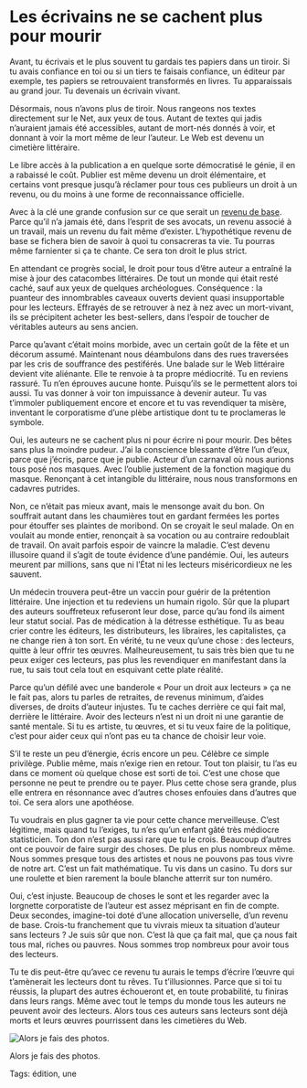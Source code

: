 # Les écrivains ne se cachent plus pour mourir

Avant, tu écrivais et le plus souvent tu gardais tes papiers dans un tiroir. Si tu avais confiance en toi ou si un tiers te faisais confiance, un éditeur par exemple, tes papiers se retrouvaient transformés en livres. Tu apparaissais au grand jour. Tu devenais un écrivain vivant.

Désormais, nous n’avons plus de tiroir. Nous rangeons nos textes directement sur le Net, aux yeux de tous. Autant de textes qui jadis n’auraient jamais été accessibles, autant de mort-nés donnés à voir, et donnant à voir la mort même de leur l’auteur. Le Web est devenu un cimetière littéraire.

Le libre accès à la publication a en quelque sorte démocratisé le génie, il en a rabaissé le coût. Publier est même devenu un droit élémentaire, et certains vont presque jusqu’à réclamer pour tous ces publieurs un droit à un revenu, ou du moins à une forme de reconnaissance officielle.

Avec à la clé une grande confusion sur ce que serait un [revenu de base](http://blog.tcrouzet.com/2014/10/25/mefiance-croissante-a-legard-des-militants-du-revenu-de-base/1/). Parce qu’il n’a jamais été, dans l’esprit de ses avocats, un revenu associé à un travail, mais un revenu du fait même d’exister. L’hypothétique revenu de base se fichera bien de savoir à quoi tu consacreras ta vie. Tu pourras même farnienter si ça te chante. Ce sera ton droit le plus strict.

En attendant ce progrès social, le droit pour tous d’être auteur a entraîné la mise à jour des catacombes littéraires. De tout un monde qui était resté caché, sauf aux yeux de quelques archéologues. Conséquence : la puanteur des innombrables caveaux ouverts devient quasi insupportable pour les lecteurs. Effrayés de se retrouver à nez à nez avec un mort-vivant, ils se précipitent acheter les best-sellers, dans l’espoir de toucher de véritables auteurs au sens ancien.

Parce qu’avant c’était moins morbide, avec un certain goût de la fête et un décorum assumé. Maintenant nous déambulons dans des rues traversées par les cris de souffrance des pestiférés. Une balade sur le Web littéraire devient vite aliénante. Elle te renvoie à ta propre médiocrité. Tu en reviens rassuré. Tu n’en éprouves aucune honte. Puisqu’ils se le permettent alors toi aussi. Tu vas donner à voir ton impuissance à devenir auteur. Tu vas t’immoler publiquement encore et encore et tu vas revendiquer ta misère, inventant le corporatisme d’une plèbe artistique dont tu te proclameras le symbole.

Oui, les auteurs ne se cachent plus ni pour écrire ni pour mourir. Des bêtes sans plus la moindre pudeur. J’ai la conscience blessante d’être l’un d’eux, parce que j’écris, parce que je publie. Acteur d’un carnaval où nous aurions tous posé nos masques. Avec l’oublie justement de la fonction magique du masque. Renonçant à cet intangible du littéraire, nous nous transformons en cadavres putrides.

Non, ce n’était pas mieux avant, mais le mensonge avait du bon. On souffrait autant dans les chaumières tout en gardant fermées les portes pour étouffer ses plaintes de moribond. On se croyait le seul malade. On en voulait au monde entier, renonçait à sa vocation ou au contraire redoublait de travail. On avait parfois espoir de vaincre la maladie. C’est devenu illusoire quand il s’agit de toute évidence d’une pandémie. Oui, les auteurs meurent par millions, sans que ni l’État ni les lecteurs miséricordieux ne les sauvent.

Un médecin trouvera peut-être un vaccin pour guérir de la prétention littéraire. Une injection et tu redeviens un humain rigolo. Sûr que la plupart des auteurs souffreteux refuseront leur dose, parce qu’au fond ils aiment leur statut social. Pas de médication à la détresse esthétique. Tu as beau crier contre les éditeurs, les distributeurs, les libraires, les capitalistes, ça ne change rien à ton sort. En vérité, tu ne veux qu’une chose : des lecteurs, quitte à leur offrir tes œuvres. Malheureusement, tu sais très bien que tu ne peux exiger ces lecteurs, pas plus les revendiquer en manifestant dans la rue, tu sais tout cela tout en esquivant cette plate réalité.

Parce qu’un défilé avec une banderole « Pour un droit aux lecteurs » ça ne le fait pas, alors tu parles de retraites, de revenus minimum, d’aides diverses, de droits d’auteur injustes. Tu te caches derrière ce qui fait mal, derrière le littéraire. Avoir des lecteurs n’est ni un droit ni une garantie de santé mentale. Si tu es artiste, tu œuvres, et si tu veux faire de la politique, c’est pour aider ceux qui n’ont pas eu ta chance de choisir leur voie.

S’il te reste un peu d’énergie, écris encore un peu. Célèbre ce simple privilège. Publie même, mais n’exige rien en retour. Tout ton plaisir, tu l’as eu dans ce moment où quelque chose est sorti de toi. C’est une chose que personne ne peut te prendre ou te payer. Plus cette chose sera grande, plus elle entrera en résonnance avec d’autres choses enfouies dans d’autres que toi. Ce sera alors une apothéose.

Tu voudrais en plus gagner ta vie pour cette chance merveilleuse. C’est légitime, mais quand tu l’exiges, tu n’es qu’un enfant gâté très médiocre statisticien. Ton don n’est pas aussi rare que tu le crois. Beaucoup d’autres ont ce pouvoir de faire surgir des choses. De plus en plus nombreux même. Nous sommes presque tous des artistes et nous ne pouvons pas tous vivre de notre art. C’est un fait mathématique. Tu vis dans un casino. Tu dors sur une roulette et bien rarement la boule blanche atterrit sur ton numéro.

Oui, c’est injuste. Beaucoup de choses le sont et les regarder avec la lorgnette corporatiste de l’auteur est assez méprisant en fin de compte. Deux secondes, imagine-toi doté d’une allocation universelle, d’un revenu de base. Crois-tu franchement que tu vivrais mieux ta situation d’auteur sans lecteurs ? Je suis sûr que non. C’est là que ça fait mal, que ça nous fait tous mal, riches ou pauvres. Nous sommes trop nombreux pour avoir tous des lecteurs.

Tu te dis peut-être qu’avec ce revenu tu aurais le temps d’écrire l’œuvre qui t’amènerait les lecteurs dont tu rêves. Tu t’illusionnes. Parce que si toi tu réussis, la plupart des autres échoueront et, en toute probabilité, tu finiras dans leurs rangs. Même avec tout le temps du monde tous les auteurs ne peuvent avoir des lecteurs. Alors tous ces auteurs sans lecteurs sont déjà morts et leurs œuvres pourrissent dans les cimetières du Web.

![Alors je fais des photos.](http://blog.tcrouzet.comhttps://tcrouzet.com/images_tc/2015/02/alpe.jpg)

Alors je fais des photos.



Tags: édition, une